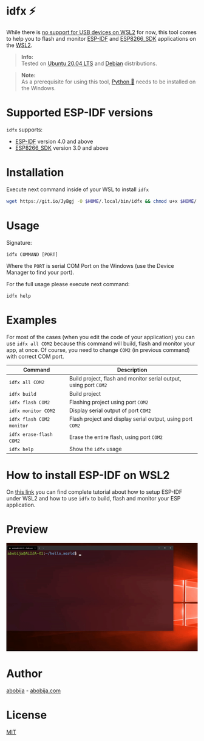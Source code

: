 # idfx :zap:

While there is [no support for USB devices on WSL2](https://github.com/microsoft/WSL/issues/4322) for now, this tool comes to help you to flash and monitor [ESP-IDF](https://github.com/espressif/esp-idf) and [ESP8266_SDK](https://github.com/espressif/ESP8266_RTOS_SDK) applications on the [WSL2](https://docs.microsoft.com/en-us/windows/wsl/compare-versions).

> **Info:**<br>Tested on [Ubuntu 20.04 LTS](https://www.microsoft.com/en-us/p/ubuntu-2004-lts/9n6svws3rx71) and [Debian](https://www.microsoft.com/en-us/p/debian/9msvkqc78pk6) distributions.

> **Note:**<br>As a prerequisite for using this tool, [Python :snake:](https://www.python.org) needs to be installed on the Windows.

# Supported ESP-IDF versions

`idfx` supports:
- [ESP-IDF](https://github.com/espressif/esp-idf) version 4.0 and above
- [ESP8266_SDK](https://github.com/espressif/ESP8266_RTOS_SDK) version 3.0 and above

# Installation

Execute next command inside of your WSL to install `idfx`

```sh
wget https://git.io/JyBgj -O $HOME/.local/bin/idfx && chmod u+x $HOME/.local/bin/idfx
```

# Usage

Signature:

```
idfx COMMAND [PORT]
```

Where the `PORT` is serial COM Port on the Windows (use the Device Manager to find your port).

For the full usage please execute next command:

```
idfx help
```

# Examples

For most of the cases (when you edit the code of your application) you can use `idfx all COM2` because this command will build, flash and monitor your app, at once. Of course, you need to change `COM2` (in previous command) with correct COM port.

| Command  | Description |
| ------------- | ------------- |
| `idfx all COM2` | Build project, flash and monitor serial output, using port `COM2` |
| `idfx build`  | Build project |
| `idfx flash COM2`  | Flashing project using port `COM2` |
| `idfx monitor COM2`  | Display serial output of port `COM2` |
| `idfx flash COM2 monitor` | Flash project and display serial output, using port `COM2` |
| `idfx erase-flash COM2` | Erase the entire flash, using port `COM2` |
| `idfx help` | Show the `idfx` usage |

# How to install ESP-IDF on WSL2

On [this link](https://abobija.com/blog/electronics/esp-idf-on-wsl2) you can find complete tutorial about how to setup ESP-IDF under WSL2 and how to use `idfx` to build, flash and monitor your ESP application.

# Preview

![idfx preview](preview.gif)

# Author

[abobija](https://github.com/abobija) - [abobija.com](https://abobija.com)

# License

[MIT](LICENSE)
